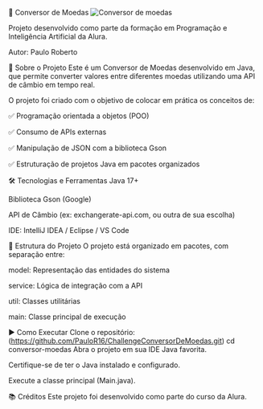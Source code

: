 💱 Conversor de Moedas
![Conversor de moedas](https://github.com/user-attachments/assets/c945f98c-4881-4a90-81ea-07eedd19e125)


Projeto desenvolvido como parte da formação em Programação e Inteligência Artificial da Alura.

Autor: Paulo Roberto

📘 Sobre o Projeto
Este é um Conversor de Moedas desenvolvido em Java, que permite converter valores entre diferentes moedas utilizando uma API de câmbio em tempo real.

O projeto foi criado com o objetivo de colocar em prática os conceitos de:

✅ Programação orientada a objetos (POO)

✅ Consumo de APIs externas

✅ Manipulação de JSON com a biblioteca Gson

✅ Estruturação de projetos Java em pacotes organizados

🛠️ Tecnologias e Ferramentas
Java 17+

Biblioteca Gson (Google)

API de Câmbio (ex: exchangerate-api.com, ou outra de sua escolha)

IDE: IntelliJ IDEA / Eclipse / VS Code

📁 Estrutura do Projeto
O projeto está organizado em pacotes, com separação entre:

model: Representação das entidades do sistema

service: Lógica de integração com a API

util: Classes utilitárias

main: Classe principal de execução

▶️ Como Executar
Clone o repositório:
(https://github.com/PauloR16/ChallengeConversorDeMoedas.git)
cd conversor-moedas
Abra o projeto em sua IDE Java favorita.

Certifique-se de ter o Java instalado e configurado.

Execute a classe principal (Main.java).

📚 Créditos
Este projeto foi desenvolvido como parte do curso da Alura.
